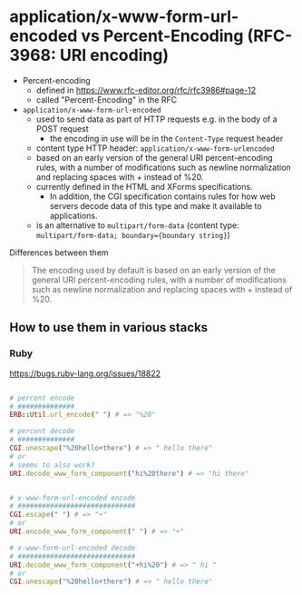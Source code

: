 # application/x-www-form-url-encoded vs Percent-Encoding (RFC-3968: URI encoding)

- Percent-encoding
    - defined in https://www.rfc-editor.org/rfc/rfc3986#page-12
    - called "Percent-Encoding" in the RFC
- `application/x-www-form-url-encoded`
    - used to send data as part of HTTP requests e.g. in the body of a POST
      request
        - the encoding in use will be in the `Content-Type` request header
    - content type HTTP header: `application/x-www-form-urlencoded`
    - based on an early version of the general URI percent-encoding rules, with
      a number of modifications such as newline normalization and replacing
      spaces with + instead of %20.
    - currently defined in the HTML and XForms specifications.
        - In addition, the CGI specification contains rules for how web servers
          decode data of this type and make it available to applications.
    - is an alternative to `multipart/form-data` (content type:
      `multipart/form-data; boundary={boundary string}`)

Differences between them

> The encoding used by default is based on an early version of the general URI
> percent-encoding rules, with a number of modifications such as newline
> normalization and replacing spaces with + instead of %20.

## How to use them in various stacks

### Ruby

https://bugs.ruby-lang.org/issues/18822

```ruby

# percent encode
# ##############
ERB::Util.url_encode(" ") # => "%20"

# percent decode
# ##############
CGI.unescape("%20hello+there") # => " hello there"
# or
# seems to also work?
URI.decode_www_form_component("hi%20there") # => "hi there"


# x-www-form-url-encoded encode
# #############################
CGI.escape(" ") # => "+"
# or
URI.encode_www_form_component(" ") # => "+"

# x-www-form-url-encoded decode
# #############################
URI.decode_www_form_component("+hi%20") # => " hi "
# or
CGI.unescape("%20hello+there") # => " hello there"
```
